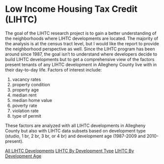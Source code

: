 # Low Income Housing Tax Credit (LIHTC)
The goal of the LIHTC research project is to gain a better understanding of the neighborhoods where LIHTC developments are located. The majority of the analysis is at the census tract level, but I would like the report to provide the neighborhood perspective as well. Since the LIHTC program has been around since 1987, the goal isn’t to understand where developers decide to build LIHTC developments but to get a comprehensive view of the factors present tenants of any LIHTC development in Allegheny County live with in their day-to-day life. Factors of interest include:
1. vacancy rates
2. property condition
3. property age
4. median rent
5. median home value
6. poverty rate
7. violation rate
8. type of permit

These factors are analyzed with all LIHTC developments in Allegheny County but also with LIHTC data subsets based on development type (studio, 1 br, 2 br, 3 br, or 4 br) and development age (1987-2009 and 2010-present).  

[All LIHTC Developments](https://Cblue19.github.io/Casaus-Portfolio/Part1.html)
[LIHTC By Development Type](https://Cblue19.github.io/Casaus-Portfolio/Part2.html)
[LIHTC By Development Age](https://Cblue19.github.io/Casaus-Portfolio/Part3.html)
